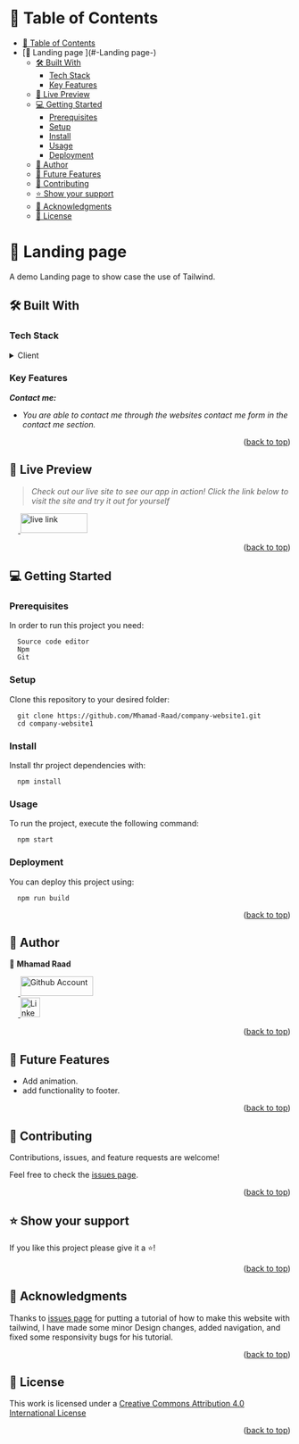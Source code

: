<a name="readme-top"></a>

# 📗 Table of Contents
- [📗 Table of Contents](#-table-of-contents)
- [🚜 Landing page ](#-Landing page-)
  - [🛠 Built With ](#-built-with-)
    - [Tech Stack ](#tech-stack-)
    - [Key Features ](#key-features-)
  - [🚀 Live Preview ](#-live-preview-)
  - [💻 Getting Started ](#-getting-started-)
    - [Prerequisites](#prerequisites)
    - [Setup](#setup)
    - [Install](#install)
    - [Usage ](#usage-)
    - [Deployment](#deployment)
  - [👥 Author ](#-author-)
  - [🔭 Future Features ](#-future-features-)
  - [🤝 Contributing ](#-contributing-)
  - [⭐️ Show your support ](#️-show-your-support-)
  - [🙏 Acknowledgments ](#-acknowledgments-)
  - [📝 License ](#-license-)

<!-- PROJECT DESCRIPTION -->

# 🚜 Landing page <a name="about-the-project"></a>
A demo Landing page to show case the use of Tailwind. 

## 🛠 Built With <a name="built-with"></a>

### Tech Stack <a name="tech-stack"></a>

<details>
  <summary>Client</summary>
  <br>
  <ul> 
    <a href="https://github.com/Mhamad-Raad/company-website1">
      <img alt="Tailwind" width="90px"  height="35px" src="https://img.shields.io/badge/tailwindcss-%2338B2AC.svg?style=for-the-badge&logo=tailwind-css&logoColor=white" />
    </a>
    <br>
    <a href="https://github.com/Mhamad-Raad/company-website1">
      <img alt="HTML" width="100px"  height="35px" src="https://img.shields.io/badge/HTML-239120?style=for-the-badge&logo=html5&logoColor=white" />
    </a>
    <br>
    <a href="https://github.com/Mhamad-Raad/company-website1">
      <img alt="SASS" width="145px"  height="35px" src="https://img.shields.io/badge/SASS-hotpink.svg?style=for-the-badge&logo=SASS&logoColor=white" />
    </a>
    <br>
    <a href="https://github.com/Mhamad-Raad/company-website1">
      <img alt="TypeScript" width="140px"  height="35px" src="https://img.shields.io/badge/typescript-%23007ACC.svg?style=for-the-badge&logo=typescript&logoColor=white" />
    </a>
    <br>
    <a href="https://github.com/Mhamad-Raad/company-website1">
      <img alt="React" width="120px"  height="35px" src="https://img.shields.io/badge/React-0075A8?style=for-the-badge&logo=react&logoColor=61DAFB" />
    </a>
    <br>
    <a href="https://github.com/Mhamad-Raad/Portfolio">
      <img alt="Vercel" width="120px"  height="35px" src="https://img.shields.io/badge/vercel-%23000000.svg?style=for-the-badge&logo=vercel&logoColor=white" />
    </a>
    <br>
    
  </ul>

</details>

<!-- Features -->

### Key Features <a name="key-features"></a>

_**Contact me:**_

- _You are able to contact me through the websites contact me form in the contact me section._

<p align="right">(<a href="#readme-top">back to top</a>)</p>

## 🚀 Live Preview <a name="live-demo"></a>
> _Check out our live site to see our app in action! Click the link below to visit the site and try it out for yourself_

  &nbsp;&nbsp;&nbsp;&nbsp;<a href="https://portfolio-mhamad-raad.vercel.app/">
    <img alt="live link" width="120px"  height="35px" src="https://img.shields.io/badge/Active-00A95C?style=for-the-badge&logo=netlify&logoColor=white" />
  </a>

<p align="right">(<a href="#readme-top">back to top</a>)</p>

<!-- GETTING STARTED -->

## 💻 Getting Started <a name="getting-started"></a>

### Prerequisites

In order to run this project you need:
```
  Source code editor
  Npm
  Git
```
### Setup

Clone this repository to your desired folder:

```
  git clone https://github.com/Mhamad-Raad/company-website1.git
  cd company-website1
```

### Install

Install thr project dependencies with:

```
  npm install
```

### Usage <a name="usage"></a>

To run the project, execute the following command:

```
  npm start
```
### Deployment

You can deploy this project using:

```
  npm run build
```


<p align="right">(<a href="#readme-top">back to top</a>)</p>

<!-- AUTHORS -->
## 👥 Author <a name="authors"></a>

👤 **Mhamad Raad**

 &nbsp;&nbsp;&nbsp;&nbsp;<a href="https://github.com/Mhamad-Raad">
      <img alt="Github Account" width="130px" height="35px" src="https://img.shields.io/badge/GitHub-100000?style=for-the-badge&logo=github&logoColor=white" />
    </a>
    <br>
 &nbsp;&nbsp;&nbsp;&nbsp;<a href="https://www.linkedin.com/in/mhamad-raad">
      <img alt="LinkedIn Account" height="35px" src="https://img.shields.io/badge/LinkedIn-0077B5?style=for-the-badge&logo=linkedin&logoColor=white" />
    </a>


<p align="right">(<a href="#readme-top">back to top</a>)</p>

<!-- FUTURE FEATURES -->

## 🔭 Future Features <a name="future-features"></a>

- Add animation.
- add functionality to footer.

<p align="right">(<a href="#readme-top">back to top</a>)</p>

<!-- CONTRIBUTING -->

## 🤝 Contributing <a name="contributing"></a>

Contributions, issues, and feature requests are welcome!

Feel free to check the [issues page](https://github.com/Mhamad-Raad/company-website1/issues).

<p align="right">(<a href="#readme-top">back to top</a>)</p>

<!-- SUPPORT -->

## ⭐️ Show your support <a name="support"></a>

If you like this project please give it a ⭐️!

<p align="right">(<a href="#readme-top">back to top</a>)</p>

<!-- ACKNOWLEDGEMENTS -->

## 🙏 Acknowledgments <a name="acknowledgements"></a>

Thanks to [issues page](https://github.com/fireclint) for putting a tutorial of how to make this website with tailwind,
I have made some minor Design changes, added navigation, and fixed some responsivity bugs for his tutorial.


<p align="right">(<a href="#readme-top">back to top</a>)</p>
<!-- LICENSE -->

## 📝 License <a name="license"></a>

This work is licensed under a [Creative Commons Attribution 4.0 International License](https://creativecommons.org/licenses/by-nc/4.0/)


<p align="right">(<a href="#readme-top">back to top</a>)</p>
